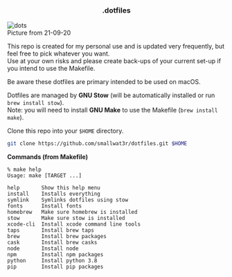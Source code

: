 <h3 align="center">.dotfiles</h3>

![dots](https://i.imgur.com/O30BvsP.png)  
Picture from 21-09-20  

This repo is created for my personal use and is updated very
frequently, but feel free to pick whatever you want.  
Use at your own risks and please create back-ups of your current
set-up if you intend to use the Makefile.  

Be aware these dotfiles are primary intended to be used on macOS.  

Dotfiles are managed by **GNU Stow** (will be automatically installed
or run `brew install stow`).  
Note: you will need to install **GNU Make** to use the Makefile
(`brew install make`).  

Clone this repo into your `$HOME` directory.  
```sh
git clone https://github.com/smallwat3r/dotfiles.git $HOME
```

**Commands (from Makefile)**

```console
% make help
Usage: make [TARGET ...]

help       Show this help menu
install    Installs everything
symlink    Symlinks dotfiles using stow
fonts      Install fonts
homebrew   Make sure homebrew is installed
stow       Make sure stow is installed
xcode-cli  Install xcode command line tools
taps       Install brew taps
brew       Install brew packages
cask       Install brew casks
node       Install node
npm        Install npm packages
python     Install python 3.8
pip        Install pip packages
```

